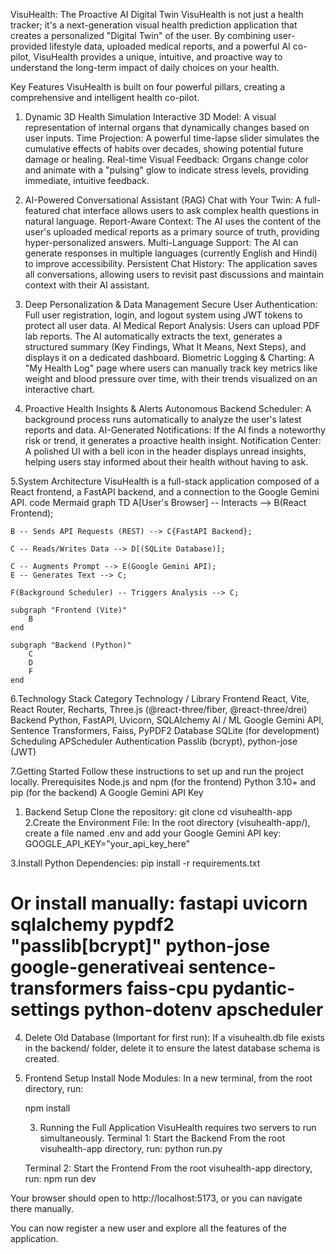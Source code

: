 VisuHealth: The Proactive AI Digital Twin
VisuHealth is not just a health tracker; it's a next-generation visual health prediction application that creates a personalized "Digital Twin" of the user. By combining user-provided lifestyle data, uploaded medical reports, and a powerful AI co-pilot, VisuHealth provides a unique, intuitive, and proactive way to understand the long-term impact of daily choices on your health.

 Key Features
VisuHealth is built on four powerful pillars, creating a comprehensive and intelligent health co-pilot.
 1. Dynamic 3D Health Simulation
Interactive 3D Model: A visual representation of internal organs that dynamically changes based on user inputs.
Time Projection: A powerful time-lapse slider simulates the cumulative effects of habits over decades, showing potential future damage or healing.
Real-time Visual Feedback: Organs change color and animate with a "pulsing" glow to indicate stress levels, providing immediate, intuitive feedback.

 2. AI-Powered Conversational Assistant (RAG)
Chat with Your Twin: A full-featured chat interface allows users to ask complex health questions in natural language.
Report-Aware Context: The AI uses the content of the user's uploaded medical reports as a primary source of truth, providing hyper-personalized answers.
Multi-Language Support: The AI can generate responses in multiple languages (currently English and Hindi) to improve accessibility.
Persistent Chat History: The application saves all conversations, allowing users to revisit past discussions and maintain context with their AI assistant.

 3. Deep Personalization & Data Management
Secure User Authentication: Full user registration, login, and logout system using JWT tokens to protect all user data.
AI Medical Report Analysis: Users can upload PDF lab reports. The AI automatically extracts the text, generates a structured summary (Key Findings, What It Means, Next Steps), and displays it on a dedicated dashboard.
Biometric Logging & Charting: A "My Health Log" page where users can manually track key metrics like weight and blood pressure over time, with their trends visualized on an interactive chart.

 4. Proactive Health Insights & Alerts
Autonomous Backend Scheduler: A background process runs automatically to analyze the user's latest reports and data.
AI-Generated Notifications: If the AI finds a noteworthy risk or trend, it generates a proactive health insight.
Notification Center: A polished UI with a bell icon in the header displays unread insights, helping users stay informed about their health without having to ask.

5.System Architecture
VisuHealth is a full-stack application composed of a React frontend, a FastAPI backend, and a connection to the Google Gemini API.
code
Mermaid
graph TD
    A[User's Browser] -- Interacts --> B(React Frontend);
    
    B -- Sends API Requests (REST) --> C{FastAPI Backend};
    
    C -- Reads/Writes Data --> D[(SQLite Database)];
    
    C -- Augments Prompt --> E(Google Gemini API);
    E -- Generates Text --> C;
    
    F(Background Scheduler) -- Triggers Analysis --> C;

    subgraph "Frontend (Vite)"
        B
    end

    subgraph "Backend (Python)"
        C
        D
        F
    end
6.Technology Stack
Category	Technology / Library
Frontend	React, Vite, React Router, Recharts, Three.js (@react-three/fiber, @react-three/drei)
Backend	Python, FastAPI, Uvicorn, SQLAlchemy
AI / ML	Google Gemini API, Sentence Transformers, Faiss, PyPDF2
Database	SQLite (for development)
Scheduling	APScheduler
Authentication	Passlib (bcrypt), python-jose (JWT)


7.Getting Started
Follow these instructions to set up and run the project locally.
Prerequisites
Node.js and npm (for the frontend)
Python 3.10+ and pip (for the backend)
A Google Gemini API Key



1. Backend Setup
  Clone the repository:
   git clone <your-repo-url>
   cd visuhealth-app
  2.Create the Environment File: In the root directory (visuhealth-app/), create a file named .env and add your Google Gemini API key:
  GOOGLE_API_KEY="your_api_key_here"

  3.Install Python Dependencies:
  pip install -r requirements.txt 
  # Or install manually: fastapi uvicorn sqlalchemy pypdf2 "passlib[bcrypt]" python-jose google-generativeai sentence-transformers faiss-cpu pydantic-settings python-dotenv apscheduler

  4. Delete Old Database (Important for first run): If a visuhealth.db file exists in the backend/ folder, delete it to ensure the latest database schema is created.


2. Frontend Setup
   Install Node Modules: In a new terminal, from the root directory, run:

   npm install

   3. Running the Full Application
     VisuHealth requires two servers to run simultaneously.
     Terminal 1: Start the Backend
     From the root visuhealth-app directory, run:
     python run.py

    Terminal 2: Start the Frontend
    From the root visuhealth-app directory, run:
    npm run dev


Your browser should open to http://localhost:5173, or you can navigate there manually.

You can now register a new user and explore all the features of the application.
